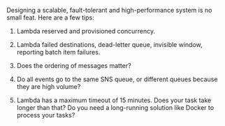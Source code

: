 Designing a scalable, fault-tolerant and high-performance system is no small feat. Here are a few tips:

1. Lambda reserved and provisioned concurrency.

2. Lambda failed destinations, dead-letter queue, invisible window, reporting batch item failures.

3. Does the ordering of messages matter?

4. Do all events go to the same SNS queue, or different queues because they are high volume?

5. Lambda has a maximum timeout of 15 minutes. Does your task take longer than that? Do you need a long-running solution like Docker to process your tasks?